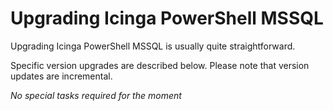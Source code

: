 # Upgrading Icinga PowerShell MSSQL

Upgrading Icinga PowerShell MSSQL is usually quite straightforward.

Specific version upgrades are described below. Please note that version updates are incremental.

*No special tasks required for the moment*
